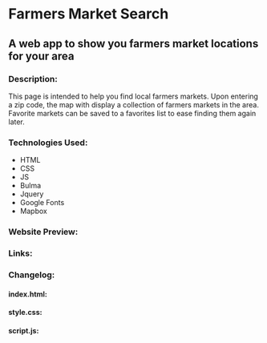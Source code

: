 # Farmers Market Search
## A web app to show you farmers market locations for your area

### Description:
This page is intended to help you find local farmers markets. Upon entering a zip code, the map with display a collection of farmers markets in the area. Favorite markets can be saved to a favorites list to ease finding them again later. 

### Technologies Used:
- HTML
- CSS
- JS
- Bulma
- Jquery
- Google Fonts
- Mapbox

### Website Preview:
<!-- ![Image of website preview](./assets/preview.png)<br> -->

### Links:
<!-- [Link to deployed website](https://monsaltus.github.io/PLACEHOLDER/) -->

### Changelog:
#### index.html:
#### style.css:
#### script.js: